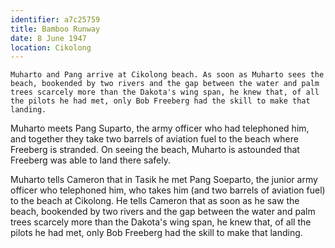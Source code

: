 ```yaml
---
identifier: a7c25759
title: Bamboo Runway
date: 8 June 1947 
location: Cikolong
---
```


``` synopsis
Muharto and Pang arrive at Cikolong beach. As soon as Muharto sees the beach, bookended by two rivers and the gap between the water and palm trees scarcely more than the Dakota's wing span, he knew that, of all the pilots he had met, only Bob Freeberg had the skill to make that landing.
```

Muharto meets Pang Suparto, the army officer who had telephoned him, and
together they take two barrels of aviation fuel to the beach where
Freeberg is stranded. On seeing the beach, Muharto is astounded that
Freeberg was able to land there safely.

Muharto tells Cameron that in Tasik he met Pang Soeparto, the junior
army officer who telephoned him, who takes him (and two barrels of
aviation fuel) to the beach at Cikolong. He tells Cameron that as soon
as he saw the beach, bookended by two rivers and the gap between the
water and palm trees scarcely more than the Dakota's wing span, he knew
that, of all the pilots he had met, only Bob Freeberg had the skill to
make that landing.
